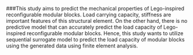 ###This study aims to predict the mechanical properties of Lego-inspired reconfigurable modular blocks. Load carrying capacity, stiffness are important features of this structural element. On the other hand, there is no predictive model that can accurately predict the load capacity of Lego-inspired reconfigurable modular blocks. Hence, this study wants to utilize sequential surrogate model to predict the load capacity of modular blocks using the generated data using finite element analysis.


<!--
**Rbarhema/Rbarhema** is a ✨ _special_ ✨ repository because its `README.md` (this file) appears on your GitHub profile.

Here are some ideas to get you started:

- 🔭 I’m currently working on ...
- 🌱 I’m currently learning ...
- 👯 I’m looking to collaborate on ...
- 🤔 I’m looking for help with ...
- 💬 Ask me about ...
- 📫 How to reach me: ...
- 😄 Pronouns: ...
- ⚡ Fun fact: ...
-->
